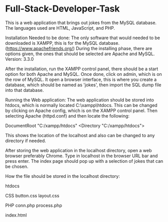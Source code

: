 # Full-Stack-Developer-Task
This is a web application that brings out jokes from the MySQL database.
The languages used are HTML, JavaScript, and PHP.

Installation Needed to be done:
The only software that would needed to be downloaded is XAMPP, this is
for the MySQL database. (https://www.apachefriends.org/)
During the installing phase, there are options given, the ones that should be
selected are Apache and MySQL.
Version: 3.3.0

After the installation, run the XAMPP control panel, there should be a start
option for both Apache and MySQL. Once done, click on admin, which is on the
row of MySQL. It open a browser interface, this is where you create a database,
which should be named as 'jokes', then import the SQL dump file into that
database.

Running the Web application:
The web application should be stored into htdocs, which is normally located
C:\xampp\htdocs. This can be changed by clicking on Apache config, which is on
the XAMPP control panel. Then selecting Apache (httpd.conf) and then locate the
following:

DocumentRoot "C:/xampp/htdocs"
<Directory "C:/xampp/htdocs">

This shows the location of the localhost and also can be changed to any
directory if needed. 

After storing the web application in the localhost directory, open a web browser
preferably Chrome. Type in localhost in the browser URL bar and press enter.
The index page should pop up with a selection of jokes that can be chosen.

How the file should be stored in the localhost directory:

htdocs

CSS
  button.css
  layout.css

PHP
  conn.php
  process.php

index.html
